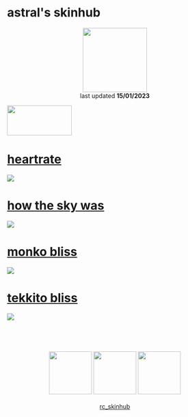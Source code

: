 # astral's skinhub
<p align="center">
<a href="https://osu.ppy.sh/users/15179931">
  <img src="https://a.ppy.sh/15179931"  
       width="150"
       height="150"></a>
<br>
last updated <b>15/01/2023</b>
</p>

<a href="https://www.youtube.com/watch?v=kbbgypvGPgM">
<img src="https://i.imgur.com/uDyKiLi.png"
       width="151" 
       height="70"/></a>

# [heartrate](https://github.com/ryancranie/skinhub/raw/tyfh/player/astral/heartrate.osk)
[![](https://i.imgur.com/3dOEcBk.png)](https://github.com/ryancranie/skinhub/raw/tyfh/player/astral/heartrate.osk)

# [how the sky was](https://github.com/ryancranie/skinhub/raw/tyfh/player/astral/how%20the%20sky%20was.osk)
[![](https://i.imgur.com/whBahWa.png)](https://github.com/ryancranie/skinhub/raw/tyfh/player/astral/how%20the%20sky%20was.osk)

# [monko bliss](https://github.com/ryancranie/skinhub/raw/tyfh/player/astral/monko%20bliss.osk)
[![](https://i.imgur.com/mW7eSyN.jpg)](https://github.com/ryancranie/skinhub/raw/tyfh/player/astral/monko%20bliss.osk)

# [tekkito bliss](https://github.com/ryancranie/skinhub/raw/tyfh/player/astral/tekkito%20bliss.osk)
[![](https://i.imgur.com/aK9JqOZ.jpg)](https://github.com/ryancranie/skinhub/raw/tyfh/player/astral/tekkito%20bliss.osk)

#
<p align="center">
  <br></br>
  <a href="https://www.twitch.tv/378x">
  <img src="https://i.imgur.com/HM030lk.png" 
       width="100" 
       height="100"></a>
  <a href="https://twitter.com/7astral">
  <img src="https://i.imgur.com/PUQ5uWf.png" 
       width="100" 
       height="100"></a>
  <a href="https://www.youtube.com/@killreality">
  <img src="https://i.imgur.com/YWbDUUy.png" 
       width="100" 
       height="100"></a>
  <br></br>
  <a href="https://github.com/ryancranie/skinhub">rc_skinhub</a>
 </p>



